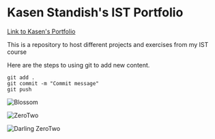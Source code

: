 # Kasen Standish's IST Portfolio

[Link to Kasen's Portfolio](https://github.com/DarlingDuck/ist-portfolio-Kasen)

This is a repository to host different projects and exercises from my IST course

Here are the steps to using git to add new content.

```
git add .
git commit -m "Commit message"
git push
```

![Blossom](https://facts.net/wp-content/uploads/2023/09/23-facts-about-blossom-the-powerpuff-girls-1694159159.jpg)

![ZeroTwo](https://encrypted-tbn0.gstatic.com/images?q=tbn:ANd9GcTJbr7_N_9MF5H49ZoX3JIL1pCPpBvuWC-5RifDnMyEwqUy4YBpMeohMSbIiGJWjECWAgs&usqp=CAU)

![Darling ZeroTwo](https://upload.wikimedia.org/wikipedia/en/7/71/Franxx_Zero_Two.jpg)
